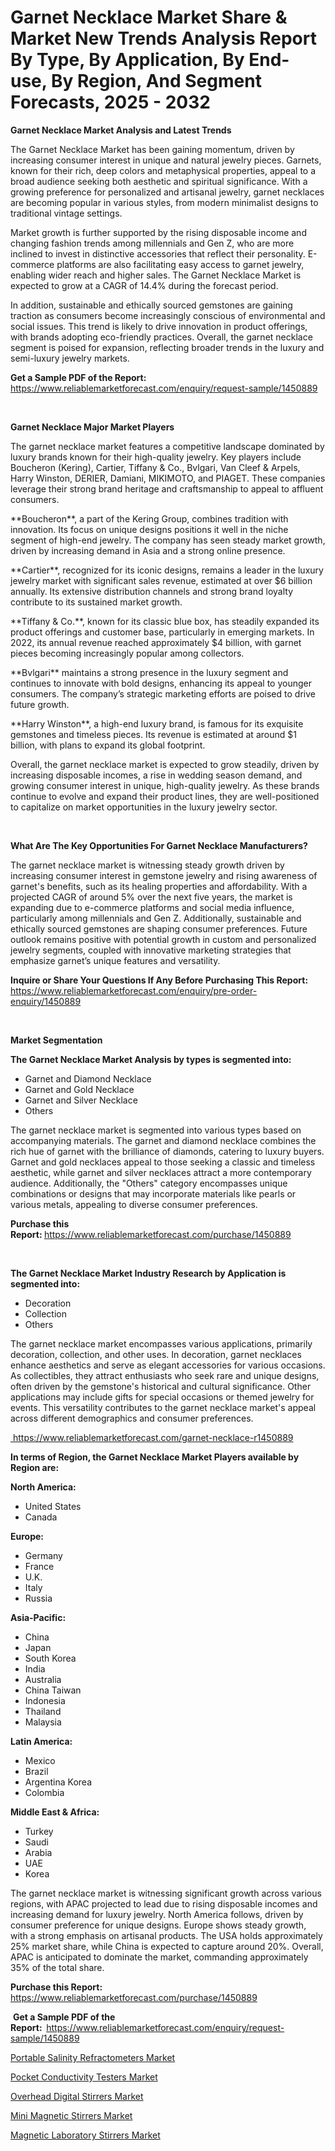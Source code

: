 <p><h1>Garnet Necklace Market Share & Market New Trends Analysis Report By Type, By Application, By End-use, By Region, And Segment Forecasts, 2025 - 2032</h1></p><p><strong>Garnet Necklace Market Analysis and Latest Trends</strong></p>
<p><p>The Garnet Necklace Market has been gaining momentum, driven by increasing consumer interest in unique and natural jewelry pieces. Garnets, known for their rich, deep colors and metaphysical properties, appeal to a broad audience seeking both aesthetic and spiritual significance. With a growing preference for personalized and artisanal jewelry, garnet necklaces are becoming popular in various styles, from modern minimalist designs to traditional vintage settings.</p><p>Market growth is further supported by the rising disposable income and changing fashion trends among millennials and Gen Z, who are more inclined to invest in distinctive accessories that reflect their personality. E-commerce platforms are also facilitating easy access to garnet jewelry, enabling wider reach and higher sales. The Garnet Necklace Market is expected to grow at a CAGR of 14.4% during the forecast period. </p><p>In addition, sustainable and ethically sourced gemstones are gaining traction as consumers become increasingly conscious of environmental and social issues. This trend is likely to drive innovation in product offerings, with brands adopting eco-friendly practices. Overall, the garnet necklace segment is poised for expansion, reflecting broader trends in the luxury and semi-luxury jewelry markets.</p></p>
<p><strong>Get a Sample PDF of the Report:&nbsp;</strong> <a href="https://www.reliablemarketforecast.com/enquiry/request-sample/1450889?utm_campaign=3572&utm_medium=2&utm_source=Github&utm_content=ia&utm_term=04042025&utm_id=garnet-necklace">https://www.reliablemarketforecast.com/enquiry/request-sample/1450889</a></p>
<p>&nbsp;</p>
<p><strong>Garnet Necklace Major Market Players</strong></p>
<p><p>The garnet necklace market features a competitive landscape dominated by luxury brands known for their high-quality jewelry. Key players include Boucheron (Kering), Cartier, Tiffany & Co., Bvlgari, Van Cleef & Arpels, Harry Winston, DERIER, Damiani, MIKIMOTO, and PIAGET. These companies leverage their strong brand heritage and craftsmanship to appeal to affluent consumers.</p><p>**Boucheron**, a part of the Kering Group, combines tradition with innovation. Its focus on unique designs positions it well in the niche segment of high-end jewelry. The company has seen steady market growth, driven by increasing demand in Asia and a strong online presence.</p><p>**Cartier**, recognized for its iconic designs, remains a leader in the luxury jewelry market with significant sales revenue, estimated at over $6 billion annually. Its extensive distribution channels and strong brand loyalty contribute to its sustained market growth.</p><p>**Tiffany & Co.**, known for its classic blue box, has steadily expanded its product offerings and customer base, particularly in emerging markets. In 2022, its annual revenue reached approximately $4 billion, with garnet pieces becoming increasingly popular among collectors.</p><p>**Bvlgari** maintains a strong presence in the luxury segment and continues to innovate with bold designs, enhancing its appeal to younger consumers. The company’s strategic marketing efforts are poised to drive future growth.</p><p>**Harry Winston**, a high-end luxury brand, is famous for its exquisite gemstones and timeless pieces. Its revenue is estimated at around $1 billion, with plans to expand its global footprint.</p><p>Overall, the garnet necklace market is expected to grow steadily, driven by increasing disposable incomes, a rise in wedding season demand, and growing consumer interest in unique, high-quality jewelry. As these brands continue to evolve and expand their product lines, they are well-positioned to capitalize on market opportunities in the luxury jewelry sector.</p></p>
<p>&nbsp;</p>
<p><strong>What Are The Key Opportunities For Garnet Necklace Manufacturers?</strong></p>
<p><p>The garnet necklace market is witnessing steady growth driven by increasing consumer interest in gemstone jewelry and rising awareness of garnet's benefits, such as its healing properties and affordability. With a projected CAGR of around 5% over the next five years, the market is expanding due to e-commerce platforms and social media influence, particularly among millennials and Gen Z. Additionally, sustainable and ethically sourced gemstones are shaping consumer preferences. Future outlook remains positive with potential growth in custom and personalized jewelry segments, coupled with innovative marketing strategies that emphasize garnet’s unique features and versatility.</p></p>
<p><strong>Inquire or Share Your Questions If Any Before Purchasing This Report:</strong> <a href="https://www.reliablemarketforecast.com/enquiry/pre-order-enquiry/1450889?utm_campaign=3572&utm_medium=2&utm_source=Github&utm_content=ia&utm_term=04042025&utm_id=garnet-necklace">https://www.reliablemarketforecast.com/enquiry/pre-order-enquiry/1450889</a></p>
<p>&nbsp;</p>
<p><strong>Market Segmentation</strong></p>
<p><strong>The Garnet Necklace Market Analysis by types is segmented into:</strong></p>
<p><ul><li>Garnet and Diamond Necklace</li><li>Garnet and Gold Necklace</li><li>Garnet and Silver Necklace</li><li>Others</li></ul></p>
<p><p>The garnet necklace market is segmented into various types based on accompanying materials. The garnet and diamond necklace combines the rich hue of garnet with the brilliance of diamonds, catering to luxury buyers. Garnet and gold necklaces appeal to those seeking a classic and timeless aesthetic, while garnet and silver necklaces attract a more contemporary audience. Additionally, the "Others" category encompasses unique combinations or designs that may incorporate materials like pearls or various metals, appealing to diverse consumer preferences.</p></p>
<p><strong>Purchase this Report:&nbsp;</strong><a href="https://www.reliablemarketforecast.com/purchase/1450889?utm_campaign=3572&utm_medium=2&utm_source=Github&utm_content=ia&utm_term=04042025&utm_id=garnet-necklace">https://www.reliablemarketforecast.com/purchase/1450889</a></p>
<p>&nbsp;</p>
<p><strong>The Garnet Necklace Market Industry Research by Application is segmented into:</strong></p>
<p><ul><li>Decoration</li><li>Collection</li><li>Others</li></ul></p>
<p><p>The garnet necklace market encompasses various applications, primarily decoration, collection, and other uses. In decoration, garnet necklaces enhance aesthetics and serve as elegant accessories for various occasions. As collectibles, they attract enthusiasts who seek rare and unique designs, often driven by the gemstone's historical and cultural significance. Other applications may include gifts for special occasions or themed jewelry for events. This versatility contributes to the garnet necklace market's appeal across different demographics and consumer preferences.</p></p>
<p><a href="https://www.reliablemarketforecast.com/garnet-necklace-r1450889?utm_campaign=3572&utm_medium=2&utm_source=Github&utm_content=ia&utm_term=04042025&utm_id=garnet-necklace">&nbsp;https://www.reliablemarketforecast.com/garnet-necklace-r1450889</a></p>
<p><strong>In terms of Region, the Garnet Necklace Market Players available by Region are:</strong></p>
<p>
    <p> <strong> North America: </strong>
        <ul>
            <li>United States</li>
            <li>Canada</li>
        </ul>
        </p> 
    <p> <strong> Europe: </strong>
        <ul>
            <li>Germany</li>
            <li>France</li>
            <li>U.K.</li>
            <li>Italy</li>
            <li>Russia</li>
        </ul>
        </p> 
    <p> <strong> Asia-Pacific: </strong>
        <ul>
            <li>China</li>
            <li>Japan</li>
            <li>South Korea</li>
            <li>India</li>
            <li>Australia</li>
            <li>China Taiwan</li>
            <li>Indonesia</li>
            <li>Thailand</li>
            <li>Malaysia</li>
        </ul>
        </p> 
    <p> <strong> Latin America: </strong>
        <ul>
            <li>Mexico</li>
            <li>Brazil</li>
            <li>Argentina Korea</li>
            <li>Colombia</li>
        </ul>
        </p> 
    <p> <strong> Middle East & Africa: </strong>
        <ul>
            <li>Turkey</li>
            <li>Saudi</li>
            <li>Arabia</li>
            <li>UAE</li>
            <li>Korea</li>
        </ul>
    </p>
    </p>
<p><p>The garnet necklace market is witnessing significant growth across various regions, with APAC projected to lead due to rising disposable incomes and increasing demand for luxury jewelry. North America follows, driven by consumer preference for unique designs. Europe shows steady growth, with a strong emphasis on artisanal products. The USA holds approximately 25% market share, while China is expected to capture around 20%. Overall, APAC is anticipated to dominate the market, commanding approximately 35% of the total share.</p></p>
<p><strong>Purchase this Report: </strong><a href="https://www.reliablemarketforecast.com/purchase/1450889?utm_campaign=3572&utm_medium=2&utm_source=Github&utm_content=ia&utm_term=04042025&utm_id=garnet-necklace">https://www.reliablemarketforecast.com/purchase/1450889</a></p>
<p>&nbsp;<strong>Get a Sample PDF of the Report:&nbsp;&nbsp;</strong><a href="https://www.reliablemarketforecast.com/enquiry/request-sample/1450889?utm_campaign=3572&utm_medium=2&utm_source=Github&utm_content=ia&utm_term=04042025&utm_id=garnet-necklace">https://www.reliablemarketforecast.com/enquiry/request-sample/1450889</a></p>
<p><strong></strong></p>
<p><p><a href="https://www.linkedin.com/pulse/unveiling-market-trends-global-portable-salinity-refractometers-b1q9c?utm_campaign=3572&utm_medium=2&utm_source=Github&utm_content=ia&utm_term=04042025&utm_id=garnet-necklace">Portable Salinity Refractometers Market</a></p><p><a href="https://www.linkedin.com/pulse/pocket-conductivity-testers-market-report-historical-trends-3a5gc?utm_campaign=3572&utm_medium=2&utm_source=Github&utm_content=ia&utm_term=04042025&utm_id=garnet-necklace">Pocket Conductivity Testers Market</a></p><p><a href="https://www.linkedin.com/pulse/determining-overhead-digital-stirrersmarket-size-trends-lzgmc?utm_campaign=3572&utm_medium=2&utm_source=Github&utm_content=ia&utm_term=04042025&utm_id=garnet-necklace">Overhead Digital Stirrers Market</a></p><p><a href="https://www.linkedin.com/pulse/in-depth-analysis-mini-magnetic-stirrers-market-ojmkc?utm_campaign=3572&utm_medium=2&utm_source=Github&utm_content=ia&utm_term=04042025&utm_id=garnet-necklace">Mini Magnetic Stirrers Market</a></p><p><a href="https://www.linkedin.com/pulse/industry-strategies-opportunities-magnetic-laboratory-stirrers-llmqc?utm_campaign=3572&utm_medium=2&utm_source=Github&utm_content=ia&utm_term=04042025&utm_id=garnet-necklace">Magnetic Laboratory Stirrers Market</a></p></p>
